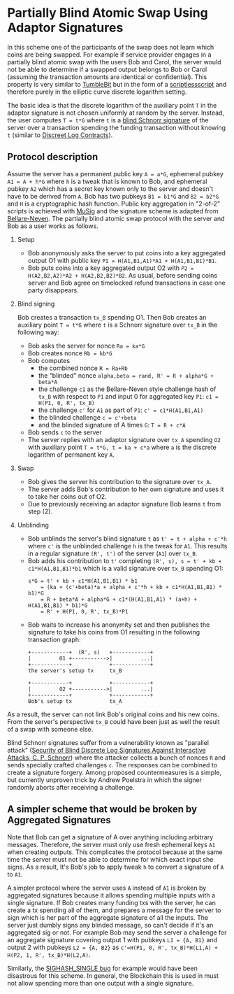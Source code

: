 Partially Blind Atomic Swap Using Adaptor Signatures
===========================

In this scheme one of the participants of the swap does not learn which coins
are being swapped. For example if service provider engages in a partially blind 
atomic swap with the users Bob and Carol, the server would not be able to 
determine if a swapped output belongs to Bob or Carol (assuming the transaction 
amounts are identical or confidential). This property is very similar to 
[TumbleBit](https://eprint.iacr.org/2016/575.pdf) but in the form of a [scriptlessscript](https://github.com/apoelstra/scriptless-scripts/blob/master/md/atomic-swap.md)
and therefore purely in the elliptic curve discrete logarithm setting.

The basic idea is that the discrete logarithm of the auxiliary point `T` in the
adaptor signature is not chosen uniformly at random by the server. Instead, the user
computes `T = t*G` where `t` is a [blind Schnorr signature](https://blog.cryptographyengineering.com/a-note-on-blind-signature-schemes/)
of the server over a transaction spending the funding transaction without knowing
`t` (similar to [Discreet Log Contracts](https://adiabat.github.io/dlc.pdf)).

Protocol description
---
Assume the server has a permanent public key `A = a*G`, ephemeral pubkey `A1 = A +
h*G` where `h` is a tweak that is known to Bob, and ephemeral pubkey `A2` which
has a secret key known only to the server and doesn't have to be derived from `A`.
Bob has two pubkeys `B1 = b1*G` and `B2 = b2*G` and `H` is a cryptographic hash 
function. Public key aggregation in "2-of-2" scripts is achieved with [MuSig](https://eprint.iacr.org/2018/068.pdf)
and the signature scheme is adapted from [Bellare-Neven](https://cseweb.ucsd.edu/~mihir/papers/multisignatures-ccs.pdf).
The partially blind atomic swap protocol with the server and Bob as a user
works as follows.

1. Setup

   * Bob anonymously asks the server to put coins into a key aggregated output 
     O1 with public key `P1 = H(A1,B1,A1)*A1 + H(A1,B1,B1)*B1`.
   * Bob puts coins into a key aggregated output O2 with `P2 = H(A2,B2,A2)*A2 +
     H(A2,B2,B2)*B2`. As usual, before sending coins server and Bob agree on
     timelocked refund transactions in case one party disappears.
2. Blind signing

   Bob creates a transaction `tx_B` spending O1. Then Bob creates an auxiliary
   point `T = t*G` where `t` is a Schnorr signature over `tx_B` in the
   following way:

    * Bob asks the server for nonce `Ra = ka*G`
    * Bob creates nonce `Rb = kb*G`
    * Bob computes
        * the combined nonce `R = Ra+Rb`
        * the "blinded" nonce `alpha,beta = rand, R' = R + alpha*G + beta*A`
        * the challenge `c1` as the Bellare-Neven style challenge hash of
          `tx_B` with respect to `P1` and input 0 for aggregated key `P1`: `c1
          = H(P1, 0, R', tx_B)`
        * the challenge `c'` for `A1` as part of `P1`: `c' = c1*H(A1,B1,A1)`
        * the blinded challenge `c = c'+beta`
        * and the blinded signature of A times `G`: `T = R + c*A`
   * Bob sends `c` to the server
   * The server replies with an adaptor signature over `tx_A` spending `O2`
     with auxiliary point `T = t*G, t = ka + c*a` where `a` is the discrete
     logarithm of permanent key `A`.
3. Swap

    * Bob gives the server his contribution to the signature over `tx_A`.
    * The server adds Bob's contribution to her own signature and uses it to take
      her coins out of O2.
    * Due to previously receiving an adaptor signature Bob learns `t` from step (2).
4. Unblinding

   * Bob unblinds the server's blind signature `t` as `t' = t + alpha + c'*h` where
     `c'` is the unblinded challenge `h` is the tweak for `A1`. This results in a
     regular signature `(R', t')` of the server (`A1`) over `tx_B`.
   * Bob adds his contribution to `t'` completing `(R', s), s = t' + kb +
     c1*H(A1,B1,B1)*b1` which is a valid signature over `tx_B` spending O1:
     ```
     s*G = t' + kb + c1*H(A1,B1,B1) * b1
         = (ka + (c'+beta)*a + alpha + c'*h + kb + c1*H(A1,B1,B1) * b1)*G
         = R + beta*A + alpha*G + c1*(H(A1,B1,A1) * (a+h) + H(A1,B1,B1) * b1)*G
         = R' + H(P1, 0, R', tx_B)*P1
     ```
   * Bob waits to increase his anonymity set and then publishes the signature
     to take his coins from O1 resulting in the following transaction graph:
     ```
     +------------+  (R', s)   +------------+
     |         O1 +----------->|         ...|
     +------------+            +------------+
     the server's setup tx     tx_B

     +------------+            +------------+
     |         O2 +----------->|         ...|
     +------------+            +------------+
     Bob's setup tx            tx_A
     ```

As a result, the server can not link Bob's original coins and his new coins.
From the server's perspective `tx_B` could have been just as well the result
of a swap with someone else.

Blind Schnorr signatures suffer from a vulnerability known as "parallel attack"
([Security of Blind Discrete Log Signatures Against Interactive Attacks, C. P.
Schnorr](http://www.math.uni-frankfurt.de/~dmst/research/papers/schnorr.blind_sigs_attack.2001.pdf))
where the attacker collects a bunch of nonces `R` and sends specially crafted
challenges `c`. The responses can be combined to create a signature forgery.
Among proposed countermeasures is a simple, but currently unproven trick by
Andrew Poelstra in which the signer randomly aborts after receiving a
challenge.


A simpler scheme that would be broken by Aggregated Signatures
---
Note that Bob can get a signature of A over anything including arbitrary
messages. Therefore, the server must only use fresh ephemeral keys `A1` when
creating outputs. This complicates the protocol because at the same time the 
server must not be able to determine for which exact input she signs. As a
result, It's Bob's job to apply tweak `h` to convert a signature of `A` to `A1`.

A simpler protocol where the server uses `A` instead of `A1` is broken by
aggregated signatures because it allows spending multiple inputs with a single
signature. If Bob creates many funding txs with the server, he can create a
tx spending all of them, and prepares a message for the server to sign which is
her part of the aggregate signature of all the inputs. The server just dumbly 
signs any blinded message, so can't decide if it's an aggregated sig or not. For
example Bob may send the server a challenge for an aggregate signature covering
output 1 with pubkeys `L1 = {A, B1}` and output 2 with pubkeys `L2 = {A, B2}` as
`c'=H(P1, 0, R', tx_B)*H(L1,A) + H(P2, 1, R', tx_B)*H(L2,A)`.

Similarly, the [SIGHASH_SINGLE
bug](https://underhandedcrypto.com/2016/08/17/the-2016-backdoored-cryptocurrency-contest-winner/)
for example would have been disastrous for this scheme. In general, the
Blockchain this is used in must not allow spending more than one output with a
single signature.
